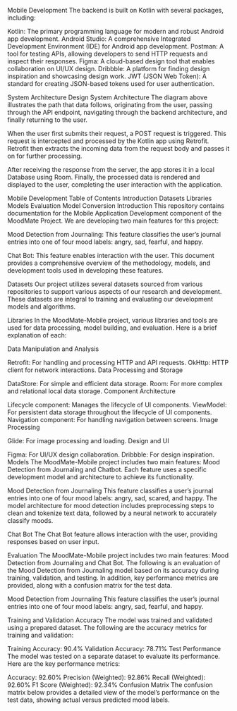 Mobile Development
The backend is built on Kotlin with several packages, including:

Kotlin: The primary programming language for modern and robust Android app development.
Android Studio: A comprehensive Integrated Development Environment (IDE) for Android app development.
Postman: A tool for testing APIs, allowing developers to send HTTP requests and inspect their responses.
Figma: A cloud-based design tool that enables collaboration on UI/UX design.
Dribbble: A platform for finding design inspiration and showcasing design work.
JWT (JSON Web Token): A standard for creating JSON-based tokens used for user authentication.

System Architecture Design
System Architecture
The diagram above illustrates the path that data follows, originating from the user, passing through the API endpoint, navigating through the backend architecture, and finally returning to the user.

When the user first submits their request, a POST request is triggered. This request is intercepted and processed by the Kotlin app using Retrofit. Retrofit then extracts the incoming data from the request body and passes it on for further processing.

After receiving the response from the server, the app stores it in a local Database using Room. Finally, the processed data is rendered and displayed to the user, completing the user interaction with the application.

Mobile Development
Table of Contents
Introduction
Datasets
Libraries
Models
Evaluation
Model Conversion
Introduction
This repository contains documentation for the Mobile Application Development component of the MoodMate Project. We are developing two main features for this project:

Mood Detection from Journaling: This feature classifies the user’s journal entries into one of four mood labels: angry, sad, fearful, and happy.

Chat Bot: This feature enables interaction with the user.
This document provides a comprehensive overview of the methodology, models, and development tools used in developing these features.

Datasets
Our project utilizes several datasets sourced from various repositories to support various aspects of our research and development. These datasets are integral to training and evaluating our development models and algorithms.

Libraries
In the MoodMate-Mobile project, various libraries and tools are used for data processing, model building, and evaluation. Here is a brief explanation of each:

Data Manipulation and Analysis

Retrofit: For handling and processing HTTP and API requests.
OkHttp: HTTP client for network interactions.
Data Processing and Storage

DataStore: For simple and efficient data storage.
Room: For more complex and relational local data storage.
Component Architecture

Lifecycle component: Manages the lifecycle of UI components.
ViewModel: For persistent data storage throughout the lifecycle of UI components.
Navigation component: For handling navigation between screens.
Image Processing

Glide: For image processing and loading.
Design and UI

Figma: For UI/UX design collaboration.
Dribbble: For design inspiration.
Models
The MoodMate-Mobile project includes two main features: Mood Detection from Journaling and Chatbot. Each feature uses a specific development model and architecture to achieve its functionality.

Mood Detection from Journaling
This feature classifies a user’s journal entries into one of four mood labels: angry, sad, scared, and happy. The model architecture for mood detection includes preprocessing steps to clean and tokenize text data, followed by a neural network to accurately classify moods.

Chat Bot
The Chat Bot feature allows interaction with the user, providing responses based on user input.

Evaluation
The MoodMate-Mobile project includes two main features: Mood Detection from Journaling and Chat Bot. The following is an evaluation of the Mood Detection from Journaling model based on its accuracy during training, validation, and testing. In addition, key performance metrics are provided, along with a confusion matrix for the test data.

Mood Detection from Journaling
This feature classifies the user’s journal entries into one of four mood labels: angry, sad, fearful, and happy.

Training and Validation Accuracy
The model was trained and validated using a prepared dataset. The following are the accuracy metrics for training and validation:

Training Accuracy: 90.4%
Validation Accuracy: 78.71%
Test Performance
The model was tested on a separate dataset to evaluate its performance. Here are the key performance metrics:

Accuracy: 92.60%
Precision (Weighted): 92.86%
Recall (Weighted): 92.60%
F1 Score (Weighted): 92.34%
Confusion Matrix
The confusion matrix below provides a detailed view of the model’s performance on the test data, showing actual versus predicted mood labels.

